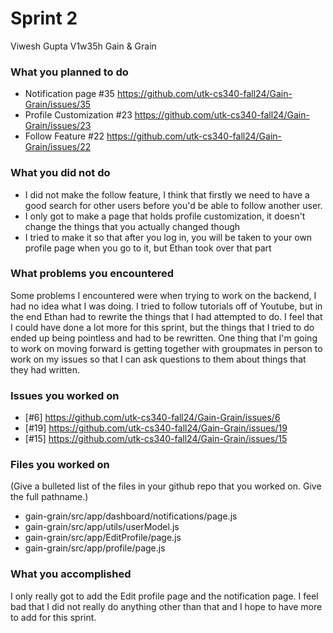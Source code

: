 # Sprint 2

Viwesh Gupta
V1w35h 
Gain & Grain

### What you planned to do
* Notification page #35 https://github.com/utk-cs340-fall24/Gain-Grain/issues/35
* Profile Customization #23 https://github.com/utk-cs340-fall24/Gain-Grain/issues/23
* Follow Feature #22 https://github.com/utk-cs340-fall24/Gain-Grain/issues/22

### What you did not do
* I did not make the follow feature, I think that firstly we need to have a good search for other users before you'd be able to follow another user.
* I only got to make a page that holds profile customization, it doesn't change the things that you actually changed though
* I tried to make it so that after you log in, you will be taken to your own profile page when you go to it, but Ethan took over that part

### What problems you encountered
Some problems I encountered were when trying to work on the backend, I had no idea what I was doing. I tried to follow tutorials off of Youtube, but in the end Ethan had to rewrite the things that I had attempted to do. I feel that I could have done a lot more for this sprint, but the things that I tried to do ended up being pointless and had to be rewritten. One thing that I'm going to work on moving forward is getting together with groupmates in person to work on my issues so that I can ask questions to them about things that they had written.

### Issues you worked on
* [#6] https://github.com/utk-cs340-fall24/Gain-Grain/issues/6
* [#19] https://github.com/utk-cs340-fall24/Gain-Grain/issues/19
* [#15] https://github.com/utk-cs340-fall24/Gain-Grain/issues/15
  
### Files you worked on
(Give a bulleted list of the files in your github repo that you worked on. Give the full pathname.)
* gain-grain/src/app/dashboard/notifications/page.js
* gain-grain/src/app/utils/userModel.js
* gain-grain/src/app/EditProfile/page.js
* gain-grain/src/app/profile/page.js



### What you accomplished
I only really got to add the Edit profile page and the notification page. I feel bad that I did not really do anything other than that and I hope to have more to add for this sprint.
